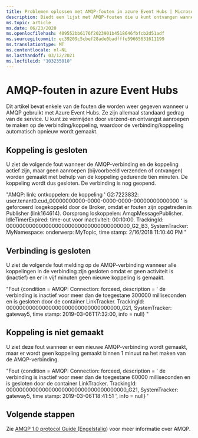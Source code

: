 ```yaml
---
title: Problemen oplossen met AMQP-fouten in azure Event Hubs | Microsoft Docs
description: Biedt een lijst met AMQP-fouten die u kunt ontvangen wanneer u Azure Event Hubs gebruikt en de oorzaak van deze fouten.
ms.topic: article
ms.date: 06/23/2020
ms.openlocfilehash: 409552bb6176f2023901b4518646fbfcb2d51adf
ms.sourcegitcommit: ec39209c5cbef28ade0badfffe59665631611199
ms.translationtype: MT
ms.contentlocale: nl-NL
ms.lasthandoff: 03/12/2021
ms.locfileid: "103235010"
---
```

# <a name="amqp-errors-in-azure-event-hubs"></a>AMQP-fouten in azure Event Hubs
Dit artikel bevat enkele van de fouten die worden weer gegeven wanneer u AMQP gebruikt met Azure Event Hubs. Ze zijn allemaal standaard gedrag van de service. U kunt ze vermijden door verzend-en ontvangst aanroepen te maken op de verbinding/koppeling, waardoor de verbinding/koppeling automatisch opnieuw wordt gemaakt.

## <a name="link-is-closed"></a>Koppeling is gesloten 
U ziet de volgende fout wanneer de AMQP-verbinding en de koppeling actief zijn, maar geen aanroepen (bijvoorbeeld verzenden of ontvangen) worden gemaakt met behulp van de koppeling gedurende tien minuten. De koppeling wordt dus gesloten. De verbinding is nog geopend.

"AMQP: link: ontkoppelen: de koppeling ' G2:7223832: user.tenant0.cud_00000000000-0000-0000-0000-00000000000000 ' is geforceerd losgekoppeld door de Broker, omdat er fouten zijn opgetreden in Publisher (link164614). Oorsprong loskoppelen: AmqpMessagePublisher. IdleTimerExpired: time-out voor inactiviteit: 00:10:00. TrackingId: 00000000000000000000000000000000000000_G2_B3, SystemTracker: MyNamespace: onderwerp: MyTopic, time stamp: 2/16/2018 11:10:40 PM "

## <a name="connection-is-closed"></a>Verbinding is gesloten
U ziet de volgende fout melding op de AMQP-verbinding wanneer alle koppelingen in de verbinding zijn gesloten omdat er geen activiteit is (inactief) en er in vijf minuten geen nieuwe koppeling is gemaakt.

"Fout {condition = AMQP: Connection: forceed, description = ' de verbinding is inactief voor meer dan de toegestane 300000 milliseconden en is gesloten door de container LinkTracker. TrackingId: 00000000000000000000000000000000000_G21, SystemTracker: gateway5, time stamp: 2019-03-06T17:32:00, info = null} "

## <a name="link-isnt-created"></a>Koppeling is niet gemaakt 
U ziet deze fout wanneer er een nieuwe AMQP-verbinding wordt gemaakt, maar er wordt geen koppeling gemaakt binnen 1 minuut na het maken van de AMQP-verbinding.

"Fout {condition = AMQP: Connection: forceed, description = ' de verbinding is inactief voor meer dan de toegestane 60000 milliseconden en is gesloten door de container LinkTracker. TrackingId: 0000000000000000000000000000000000000_G21, SystemTracker: gateway5, time stamp: 2019-03-06T18:41:51 ', info = null} '

## <a name="next-steps"></a>Volgende stappen
Zie [AMQP 1,0 protocol Guide (Engelstalig](../service-bus-messaging/service-bus-amqp-protocol-guide.md)) voor meer informatie over AMQP.
